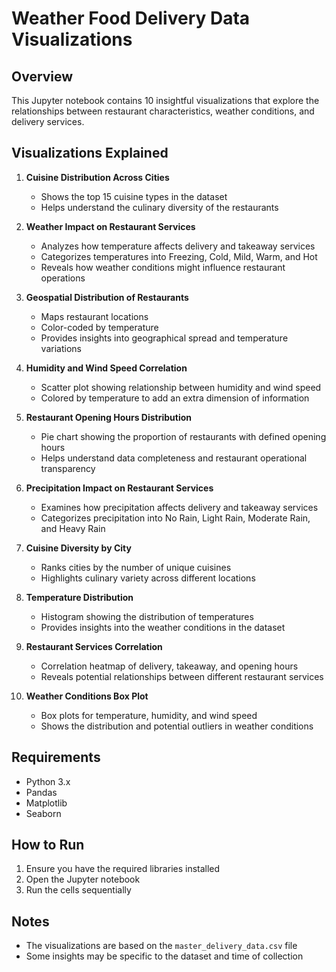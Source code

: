 # Weather Food Delivery Data Visualizations

## Overview
This Jupyter notebook contains 10 insightful visualizations that explore the relationships between restaurant characteristics, weather conditions, and delivery services.

## Visualizations Explained

1. **Cuisine Distribution Across Cities**
   - Shows the top 15 cuisine types in the dataset
   - Helps understand the culinary diversity of the restaurants

2. **Weather Impact on Restaurant Services**
   - Analyzes how temperature affects delivery and takeaway services
   - Categorizes temperatures into Freezing, Cold, Mild, Warm, and Hot
   - Reveals how weather conditions might influence restaurant operations

3. **Geospatial Distribution of Restaurants**
   - Maps restaurant locations
   - Color-coded by temperature
   - Provides insights into geographical spread and temperature variations

4. **Humidity and Wind Speed Correlation**
   - Scatter plot showing relationship between humidity and wind speed
   - Colored by temperature to add an extra dimension of information

5. **Restaurant Opening Hours Distribution**
   - Pie chart showing the proportion of restaurants with defined opening hours
   - Helps understand data completeness and restaurant operational transparency

6. **Precipitation Impact on Restaurant Services**
   - Examines how precipitation affects delivery and takeaway services
   - Categorizes precipitation into No Rain, Light Rain, Moderate Rain, and Heavy Rain

7. **Cuisine Diversity by City**
   - Ranks cities by the number of unique cuisines
   - Highlights culinary variety across different locations

8. **Temperature Distribution**
   - Histogram showing the distribution of temperatures
   - Provides insights into the weather conditions in the dataset

9. **Restaurant Services Correlation**
   - Correlation heatmap of delivery, takeaway, and opening hours
   - Reveals potential relationships between different restaurant services

10. **Weather Conditions Box Plot**
    - Box plots for temperature, humidity, and wind speed
    - Shows the distribution and potential outliers in weather conditions

## Requirements
- Python 3.x
- Pandas
- Matplotlib
- Seaborn

## How to Run
1. Ensure you have the required libraries installed
2. Open the Jupyter notebook
3. Run the cells sequentially

## Notes
- The visualizations are based on the `master_delivery_data.csv` file
- Some insights may be specific to the dataset and time of collection
